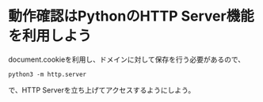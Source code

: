 # 動作確認はPythonのHTTP Server機能を利用しよう

document.cookieを利用し、ドメインに対して保存を行う必要があるので、

`python3 -m http.server`

で、HTTP Serverを立ち上げてアクセスするようにしよう。
